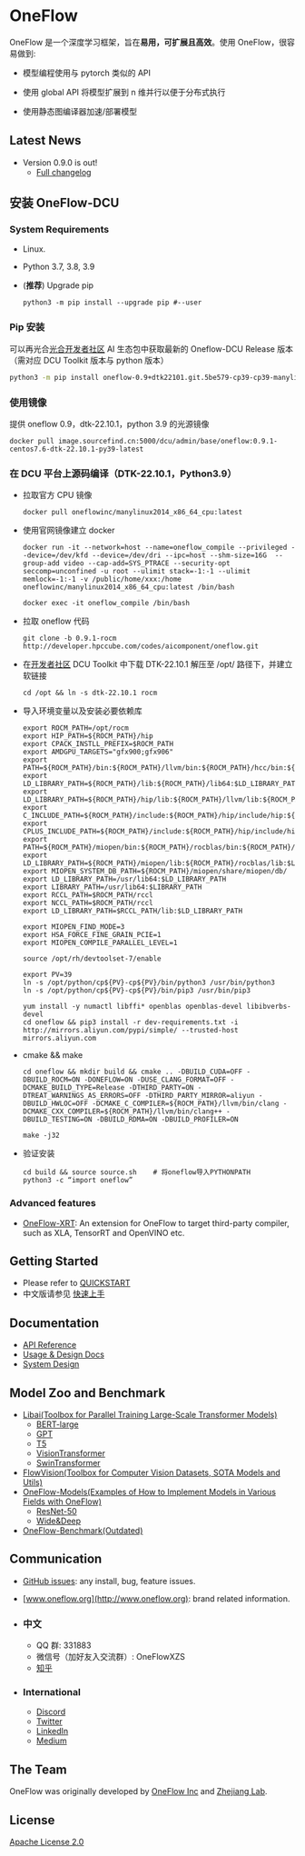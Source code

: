 # OneFlow

OneFlow 是一个深度学习框架，旨在**易用，可扩展且高效**。使用 OneFlow，很容易做到:

- 模型编程使用与 pytorch 类似的 API

- 使用 global API 将模型扩展到 n 维并行以便于分布式执行
- 使用静态图编译器加速/部署模型

## Latest News

- Version 0.9.0 is out!
  - [Full changelog](https://github.com/Oneflow-Inc/oneflow/releases/tag/v0.9.0)

## 安装 OneFlow-DCU

### System Requirements

- Linux.

- Python 3.7, 3.8, 3.9

- (**推荐**) Upgrade pip

  ```
  python3 -m pip install --upgrade pip #--user
  ```

###  Pip 安装

可以再光合[光合开发者社区](https://developer.hpccube.com/tool/#sdk) AI 生态包中获取最新的 Oneflow-DCU Release 版本（需对应 DCU Toolkit 版本与 python 版本）

```bash
python3 -m pip install oneflow-0.9+dtk22101.git.5be579-cp39-cp39-manylinux_2_17_x86_64.manylinux2014_x86_64.whl
```

### 使用镜像

提供 oneflow 0.9，dtk-22.10.1，python 3.9 的光源镜像

```
docker pull image.sourcefind.cn:5000/dcu/admin/base/oneflow:0.9.1-centos7.6-dtk-22.10.1-py39-latest
```

### 在 DCU 平台上源码编译（DTK-22.10.1，Python3.9）

- 拉取官方 CPU 镜像

  ```
  docker pull oneflowinc/manylinux2014_x86_64_cpu:latest
  ```

- 使用官网镜像建立 docker

  ```
  docker run -it --network=host --name=oneflow_compile --privileged --device=/dev/kfd --device=/dev/dri --ipc=host --shm-size=16G  --group-add video --cap-add=SYS_PTRACE --security-opt seccomp=unconfined -u root --ulimit stack=-1:-1 --ulimit memlock=-1:-1 -v /public/home/xxx:/home oneflowinc/manylinux2014_x86_64_cpu:latest /bin/bash
  
  docker exec -it oneflow_compile /bin/bash
  ```

- 拉取 oneflow 代码

  ```
  git clone -b 0.9.1-rocm http://developer.hpccube.com/codes/aicomponent/oneflow.git
  ```

- 在[开发者社区](https://developer.hpccube.com/tool/#sdk) DCU Toolkit 中下载 DTK-22.10.1 解压至 /opt/ 路径下，并建立软链接

  ```
  cd /opt && ln -s dtk-22.10.1 rocm
  ```

- 导入环境变量以及安装必要依赖库

  ```
  export ROCM_PATH=/opt/rocm
  export HIP_PATH=${ROCM_PATH}/hip
  export CPACK_INSTLL_PREFIX=$ROCM_PATH
  export AMDGPU_TARGETS="gfx900;gfx906"
  export PATH=${ROCM_PATH}/bin:${ROCM_PATH}/llvm/bin:${ROCM_PATH}/hcc/bin:${ROCM_PATH}/hip/bin:$PATH
  export LD_LIBRARY_PATH=${ROCM_PATH}/lib:${ROCM_PATH}/lib64:$LD_LIBRARY_PATH
  export LD_LIBRARY_PATH=${ROCM_PATH}/hip/lib:${ROCM_PATH}/llvm/lib:${ROCM_PATH}/opencl/lib/x86_64:$LD_LIBRARY_PATH
  export C_INCLUDE_PATH=${ROCM_PATH}/include:${ROCM_PATH}/hip/include/hip:${ROCM_PATH}/llvm/include:/opencl/include:${C_INCLUDE_PATH}
  export CPLUS_INCLUDE_PATH=${ROCM_PATH}/include:${ROCM_PATH}/hip/include/hip:${ROCM_PATH}/llvm/include:/opencl/include:${CPLUS_INCLUDE_PATH}
  export PATH=${ROCM_PATH}/miopen/bin:${ROCM_PATH}/rocblas/bin:${ROCM_PATH}/hipsparse/bin:$PATH
  export LD_LIBRARY_PATH=${ROCM_PATH}/miopen/lib:${ROCM_PATH}/rocblas/lib:$LD_LIBRARY_PATH
  export MIOPEN_SYSTEM_DB_PATH=${ROCM_PATH}/miopen/share/miopen/db/
  export LD_LIBRARY_PATH=/usr/lib64:$LD_LIBRARY_PATH
  export LIBRARY_PATH=/usr/lib64:$LIBRARY_PATH                     
  export RCCL_PATH=$ROCM_PATH/rccl
  export NCCL_PATH=$ROCM_PATH/rccl
  export LD_LIBRARY_PATH=$RCCL_PATH/lib:$LD_LIBRARY_PATH
  
  export MIOPEN_FIND_MODE=3
  export HSA_FORCE_FINE_GRAIN_PCIE=1
  export MIOPEN_COMPILE_PARALLEL_LEVEL=1
  
  source /opt/rh/devtoolset-7/enable
  
  export PV=39
  ln -s /opt/python/cp${PV}-cp${PV}/bin/python3 /usr/bin/python3
  ln -s /opt/python/cp${PV}-cp${PV}/bin/pip3 /usr/bin/pip3
  
  yum install -y numactl libffi* openblas openblas-devel libibverbs-devel
  cd oneflow && pip3 install -r dev-requirements.txt -i http://mirrors.aliyun.com/pypi/simple/ --trusted-host mirrors.aliyun.com
  ```

- cmake && make

  ```
  cd oneflow && mkdir build && cmake .. -DBUILD_CUDA=OFF -DBUILD_ROCM=ON -DONEFLOW=ON -DUSE_CLANG_FORMAT=OFF -DCMAKE_BUILD_TYPE=Release -DTHIRD_PARTY=ON -DTREAT_WARNINGS_AS_ERRORS=OFF -DTHIRD_PARTY_MIRROR=aliyun -DBUILD_HWLOC=OFF -DCMAKE_C_COMPILER=${ROCM_PATH}/llvm/bin/clang -DCMAKE_CXX_COMPILER=${ROCM_PATH}/llvm/bin/clang++ -DBUILD_TESTING=ON -DBUILD_RDMA=ON -DBUILD_PROFILER=ON
  
  make -j32
  ```

- 验证安装

  ```
  cd build && source source.sh    # 将oneflow导入PYTHONPATH
  python3 -c “import oneflow”
  ```

### Advanced features

- [OneFlow-XRT](https://github.com/Oneflow-Inc/oneflow-xrt): An extension for OneFlow to target third-party compiler, such as XLA, TensorRT and OpenVINO etc.

## Getting Started

- Please refer to [QUICKSTART](https://docs.oneflow.org/en/master/basics/01_quickstart.html)
- 中文版请参见 [快速上手](https://docs.oneflow.org/master/basics/01_quickstart.html)

## Documentation

- [API Reference](https://oneflow.readthedocs.io/en/master/)
- [Usage & Design Docs](http://docs.oneflow.org/)
- [System Design](https://docs.oneflow.org/en/v0.4.0/basics_topics/essentials_of_oneflow.html)

## Model Zoo and Benchmark

- [Libai(Toolbox for Parallel Training Large-Scale Transformer Models)](https://github.com/Oneflow-Inc/libai)
  - [BERT-large](https://libai.readthedocs.io/en/latest/tutorials/get_started/quick_run.html)
  - [GPT](https://libai.readthedocs.io/en/latest/modules/libai.models.html#id5)
  - [T5](https://libai.readthedocs.io/en/latest/modules/libai.models.html#id4)
  - [VisionTransformer](https://libai.readthedocs.io/en/latest/modules/libai.models.html#id1)
  - [SwinTransformer](https://libai.readthedocs.io/en/latest/modules/libai.models.html#id2)
- [FlowVision(Toolbox for Computer Vision Datasets, SOTA Models and Utils)](https://github.com/Oneflow-Inc/vision)
- [OneFlow-Models(Examples of How to Implement Models in Various Fields with OneFlow)](https://github.com/Oneflow-Inc/models)
  - [ResNet-50](https://github.com/Oneflow-Inc/models/tree/main/Vision/classification/image/resnet50)
  - [Wide&Deep](https://github.com/Oneflow-Inc/models/tree/main/RecommenderSystems/wide_and_deep)
- [OneFlow-Benchmark(Outdated)](https://github.com/Oneflow-Inc/OneFlow-Benchmark)

## Communication

- [GitHub issues](https://github.com/Oneflow-Inc/oneflow/issues): any install, bug, feature issues.
- [www.oneflow.org](http://www.oneflow.org): brand related information.

- ### 中文

  - QQ 群: 331883
  - 微信号（加好友入交流群）: OneFlowXZS
  - [知乎](https://www.zhihu.com/org/oneflow-17)

- ### International
  - [Discord](https://discord.gg/4kpjGA5bZY)
  - [Twitter](https://twitter.com/OneFlowNews)
  - [LinkedIn](https://www.linkedin.com/company/oneflow-inc)
  - [Medium](https://oneflow2020.medium.com)

## The Team

OneFlow was originally developed by [OneFlow Inc](http://www.oneflow.org) and [Zhejiang Lab](http://www.zhejianglab.com/).

## License

[Apache License 2.0](LICENSE)
